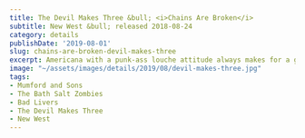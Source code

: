 ```yaml
---
title: The Devil Makes Three &bull; <i>Chains Are Broken</i>
subtitle: New West &bull; released 2018-08-24
category: details
publishDate: '2019-08-01'
slug: chains-are-broken-devil-makes-three
excerpt: Americana with a punk-ass louche attitude always makes for a good bawdy time.
image: "~/assets/images/details/2019/08/devil-makes-three.jpg"
tags:
- Mumford and Sons
- The Bath Salt Zombies
- Bad Livers
- The Devil Makes Three
- New West
---
```


